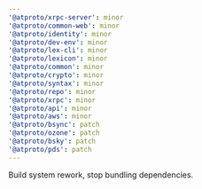 ```yaml
---
'@atproto/xrpc-server': minor
'@atproto/common-web': minor
'@atproto/identity': minor
'@atproto/dev-env': minor
'@atproto/lex-cli': minor
'@atproto/lexicon': minor
'@atproto/common': minor
'@atproto/crypto': minor
'@atproto/syntax': minor
'@atproto/repo': minor
'@atproto/xrpc': minor
'@atproto/api': minor
'@atproto/aws': minor
'@atproto/bsync': patch
'@atproto/ozone': patch
'@atproto/bsky': patch
'@atproto/pds': patch
---
```


Build system rework, stop bundling dependencies.
